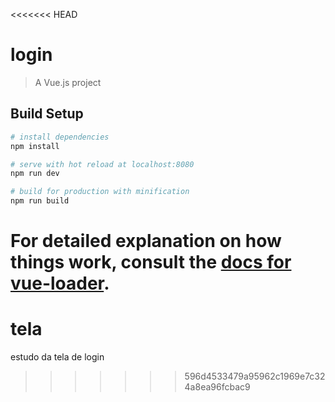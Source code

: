 <<<<<<< HEAD
# login

> A Vue.js project

## Build Setup

``` bash
# install dependencies
npm install

# serve with hot reload at localhost:8080
npm run dev

# build for production with minification
npm run build
```

For detailed explanation on how things work, consult the [docs for vue-loader](http://vuejs.github.io/vue-loader).
=======
# tela
estudo da tela de login
>>>>>>> 596d4533479a95962c1969e7c324a8ea96fcbac9
